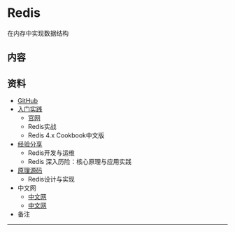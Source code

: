 #   Redis

在内存中实现数据结构

##  内容

##  资料

-   [GitHub](https://github.com/antirez/redis)
-   [入门实践](action/README.md)
    -   [官网](https://redis.io)
    -   Redis实战
    -   Redis 4.x Cookbook中文版
-   [经验分享](experience/REAMDE.md)
    -   Redis开发与运维
    -   Redis 深入历险：核心原理与应用实践
-   [原理源码](source/README.md)
    -   Redis设计与实现
-   中文网
    -   [中文网](http://www.redis.cn/)
    -   [中文网](http://www.redis.net.cn/)
-   备注

----

